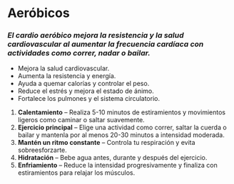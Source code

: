 # Aeróbicos

### *El cardio aeróbico mejora la resistencia y la salud cardiovascular al aumentar la frecuencia cardíaca con actividades como correr, nadar o bailar.*

- Mejora la salud cardiovascular.
- Aumenta la resistencia y energía.
- Ayuda a quemar calorías y controlar el peso.
- Reduce el estrés y mejora el estado de ánimo.
- Fortalece los pulmones y el sistema circulatorio.

1. **Calentamiento** – Realiza 5-10 minutos de estiramientos y movimientos ligeros como caminar o saltar suavemente.
2. **Ejercicio principal** – Elige una actividad como correr, saltar la cuerda o bailar y mantenla por al menos 20-30 minutos a intensidad moderada.
3. **Mantén un ritmo constante** – Controla tu respiración y evita sobreesforzarte.
4. **Hidratación** – Bebe agua antes, durante y después del ejercicio.
5. **Enfriamiento** – Reduce la intensidad progresivamente y finaliza con estiramientos para relajar los músculos.